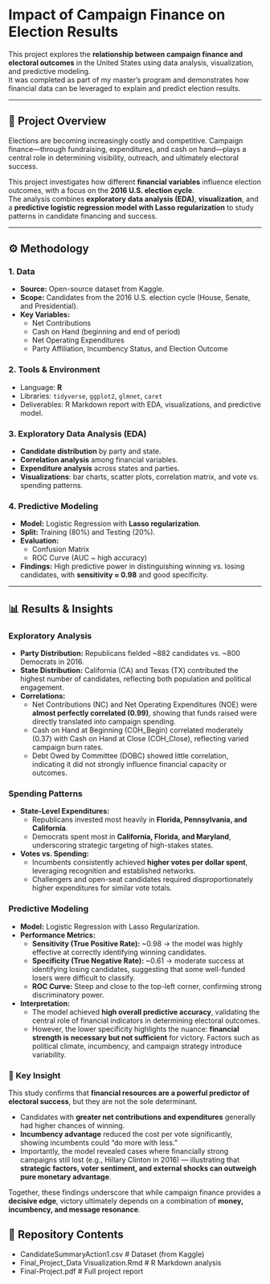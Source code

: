 # Impact of Campaign Finance on Election Results

This project explores the **relationship between campaign finance and electoral outcomes** in the United States using data analysis, visualization, and predictive modeling.  
It was completed as part of my master’s program and demonstrates how financial data can be leveraged to explain and predict election results.

---

## 📄 Project Overview

Elections are becoming increasingly costly and competitive. Campaign finance—through fundraising, expenditures, and cash on hand—plays a central role in determining visibility, outreach, and ultimately electoral success.  

This project investigates how different **financial variables** influence election outcomes, with a focus on the **2016 U.S. election cycle**.  
The analysis combines **exploratory data analysis (EDA)**, **visualization**, and a **predictive logistic regression model with Lasso regularization** to study patterns in candidate financing and success.

---

## ⚙️ Methodology

### 1. Data
- **Source:** Open-source dataset from Kaggle.  
- **Scope:** Candidates from the 2016 U.S. election cycle (House, Senate, and Presidential).  
- **Key Variables:**  
  - Net Contributions  
  - Cash on Hand (beginning and end of period)  
  - Net Operating Expenditures  
  - Party Affiliation, Incumbency Status, and Election Outcome  

### 2. Tools & Environment
- Language: **R**  
- Libraries: `tidyverse`, `ggplot2`, `glmnet`, `caret`  
- Deliverables: R Markdown report with EDA, visualizations, and predictive model.

### 3. Exploratory Data Analysis (EDA)
- **Candidate distribution** by party and state.  
- **Correlation analysis** among financial variables.  
- **Expenditure analysis** across states and parties.  
- **Visualizations**: bar charts, scatter plots, correlation matrix, and vote vs. spending patterns.

### 4. Predictive Modeling
- **Model:** Logistic Regression with **Lasso regularization**.  
- **Split:** Training (80%) and Testing (20%).  
- **Evaluation:**  
  - Confusion Matrix  
  - ROC Curve (AUC ~ high accuracy)  
- **Findings:** High predictive power in distinguishing winning vs. losing candidates, with **sensitivity ≈ 0.98** and good specificity.

---

## 📊 Results & Insights

### Exploratory Analysis
- **Party Distribution:** Republicans fielded ~882 candidates vs. ~800 Democrats in 2016.  
- **State Distribution:** California (CA) and Texas (TX) contributed the highest number of candidates, reflecting both population and political engagement.  
- **Correlations:**  
  - Net Contributions (NC) and Net Operating Expenditures (NOE) were **almost perfectly correlated (0.99)**, showing that funds raised were directly translated into campaign spending.  
  - Cash on Hand at Beginning (COH_Begin) correlated moderately (0.37) with Cash on Hand at Close (COH_Close), reflecting varied campaign burn rates.  
  - Debt Owed by Committee (DOBC) showed little correlation, indicating it did not strongly influence financial capacity or outcomes.  

### Spending Patterns
- **State-Level Expenditures:**  
  - Republicans invested most heavily in **Florida, Pennsylvania, and California**.  
  - Democrats spent most in **California, Florida, and Maryland**, underscoring strategic targeting of high-stakes states.  
- **Votes vs. Spending:**  
  - Incumbents consistently achieved **higher votes per dollar spent**, leveraging recognition and established networks.  
  - Challengers and open-seat candidates required disproportionately higher expenditures for similar vote totals.  

### Predictive Modeling
- **Model:** Logistic Regression with Lasso Regularization.  
- **Performance Metrics:**  
  - **Sensitivity (True Positive Rate):** ~0.98 → the model was highly effective at correctly identifying winning candidates.  
  - **Specificity (True Negative Rate):** ~0.61 → moderate success at identifying losing candidates, suggesting that some well-funded losers were difficult to classify.  
  - **ROC Curve:** Steep and close to the top-left corner, confirming strong discriminatory power.  
- **Interpretation:**  
  - The model achieved **high overall predictive accuracy**, validating the central role of financial indicators in determining electoral outcomes.  
  - However, the lower specificity highlights the nuance: **financial strength is necessary but not sufficient** for victory. Factors such as political climate, incumbency, and campaign strategy introduce variability.  

### 🔑 Key Insight
This study confirms that **financial resources are a powerful predictor of electoral success**, but they are not the sole determinant.  
- Candidates with **greater net contributions and expenditures** generally had higher chances of winning.  
- **Incumbency advantage** reduced the cost per vote significantly, showing incumbents could “do more with less.”  
- Importantly, the model revealed cases where financially strong campaigns still lost (e.g., Hillary Clinton in 2016) — illustrating that **strategic factors, voter sentiment, and external shocks can outweigh pure monetary advantage**.  

Together, these findings underscore that while campaign finance provides a **decisive edge**, victory ultimately depends on a combination of **money, incumbency, and message resonance**.

## 📂 Repository Contents
- CandidateSummaryAction1.csv # Dataset (from Kaggle)
- Final_Project_Data Visualization.Rmd # R Markdown analysis
- Final-Project.pdf # Full project report
